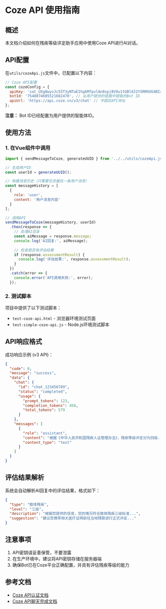 # Coze API 使用指南

## 概述

本文档介绍如何在残疾等级评定助手应用中使用Coze API进行AI对话。

## API配置

在`utils/cozeApi.js`文件中，已配置以下内容：

```javascript
// Coze API配置
const cozeConfig = {
  apiKey: 'sat_UXg8wyvJc55T3yNTaEIhgbM7pvlAn0spj8V9u1tGBldJ2YSRMXUG4BIx00RdS328', // API密钥
  botId: '7548074605521682470', // 从用户提供的链接中提取的Bot ID
  apiUrl: 'https://api.coze.cn/v3/chat' // 中国区API地址
};
```

**注意：** Bot ID已经配置为用户提供的智能体ID。

## 使用方法

### 1. 在Vue组件中调用

```javascript
import { sendMessageToCoze, generateUUID } from '../../utils/cozeApi.js';

// 生成用户ID
const userId = generateUUID();

// 构建消息历史（只需要包含最后一条用户消息）
const messageHistory = [
  {
    role: 'user',
    content: '用户消息内容'
  }
];

// 调用API
sendMessageToCoze(messageHistory, userId)
  .then(response => {
    // 处理AI回复
    const aiMessage = response.message;
    console.log('AI回复:', aiMessage);
    
    // 检查是否有评估结果
    if (response.assessmentResult) {
      console.log('评估结果:', response.assessmentResult);
    }
  })
  .catch(error => {
    console.error('API调用失败:', error);
  });
```

### 2. 测试脚本

项目中提供了以下测试脚本：

- `test-coze-api.html` - 浏览器环境测试页面
- `test-simple-coze-api.js` - Node.js环境测试脚本

## API响应格式

成功响应示例 (v3 API)：

```json
{
  "code": 0,
  "message": "success",
  "data": {
    "chat": {
      "id": "chat_123456789",
      "status": "completed",
      "usage": {
        "prompt_tokens": 123,
        "completion_tokens": 456,
        "total_tokens": 579
      }
    },
    "messages": [
      {
        "role": "assistant",
        "content": "根据《中华人民共和国残疾人证管理办法》，残疾等级评定分为四级...",
        "content_type": "text"
      }
    ]
  }
}
```

## 评估结果解析

系统会自动解析AI回复中的评估结果，格式如下：

```json
{
  "type": "肢体残疾",
  "level": "三级",
  "description": "根据您提供的信息，您的情况符合肢体残疾三级标准...",
  "suggestion": "建议您携带相关医疗证明前往当地残联进行正式评定..."
}
```

## 注意事项

1. API密钥请妥善保管，不要泄露
2. 在生产环境中，建议将API密钥存储在服务器端
3. 确保Bot已在Coze平台正确配置，并具有评估残疾等级的能力

## 参考文档

- [Coze API认证文档](https://www.coze.cn/open/docs/developer_guides/authentication)
- [Coze API聊天完成文档](https://www.coze.cn/open/docs/api-reference/chat/completions)